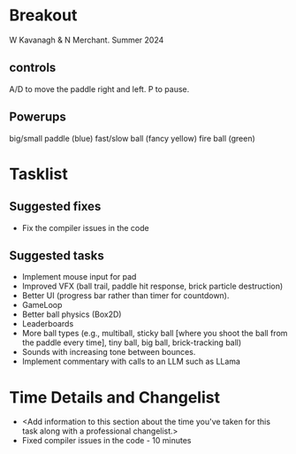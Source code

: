 # Breakout

W Kavanagh \& N Merchant. Summer 2024

## controls

A/D to move the paddle right and left.
P to pause.

## Powerups

big/small paddle (blue)
fast/slow ball (fancy yellow)
fire ball (green)

# Tasklist

## Suggested fixes

* Fix the compiler issues in the code

## Suggested tasks

* Implement mouse input for pad
* Improved VFX (ball trail, paddle hit response, brick particle destruction)
* Better UI (progress bar rather than timer for countdown).
* GameLoop
* Better ball physics (Box2D)
* Leaderboards
* More ball types (e.g., multiball, sticky ball \[where you shoot the ball from the paddle every time], tiny ball, big ball, brick-tracking ball)
* Sounds with increasing tone between bounces.
* Implement commentary with calls to an LLM such as LLama

# Time Details and Changelist

* <Add information to this section about the time you've taken for this task along with a professional changelist.>
* Fixed compiler issues in the code - 10 minutes

